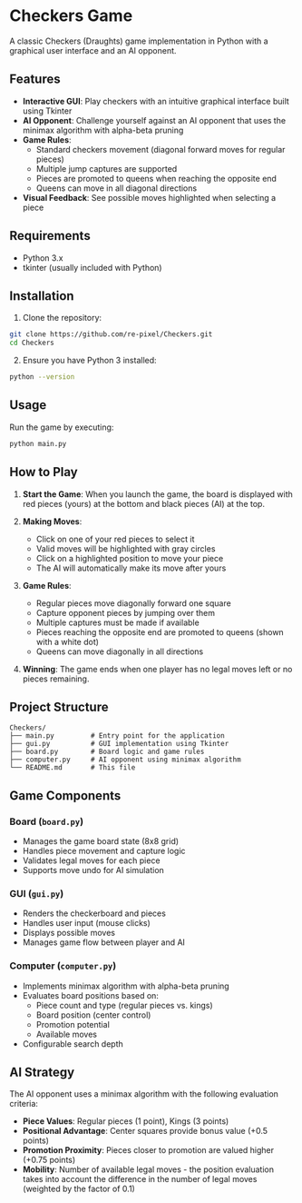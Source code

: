 # Checkers Game

A classic Checkers (Draughts) game implementation in Python with a graphical user interface and an AI opponent.

## Features

- **Interactive GUI**: Play checkers with an intuitive graphical interface built using Tkinter
- **AI Opponent**: Challenge yourself against an AI opponent that uses the minimax algorithm with alpha-beta pruning
- **Game Rules**: 
  - Standard checkers movement (diagonal forward moves for regular pieces)
  - Multiple jump captures are supported
  - Pieces are promoted to queens when reaching the opposite end
  - Queens can move in all diagonal directions
- **Visual Feedback**: See possible moves highlighted when selecting a piece

## Requirements

- Python 3.x
- tkinter (usually included with Python)

## Installation

1. Clone the repository:
```bash
git clone https://github.com/re-pixel/Checkers.git
cd Checkers
```

2. Ensure you have Python 3 installed:
```bash
python --version
```

## Usage

Run the game by executing:
```bash
python main.py
```

## How to Play

1. **Start the Game**: When you launch the game, the board is displayed with red pieces (yours) at the bottom and black pieces (AI) at the top.

2. **Making Moves**:
   - Click on one of your red pieces to select it
   - Valid moves will be highlighted with gray circles
   - Click on a highlighted position to move your piece
   - The AI will automatically make its move after yours

3. **Game Rules**:
   - Regular pieces move diagonally forward one square
   - Capture opponent pieces by jumping over them
   - Multiple captures must be made if available
   - Pieces reaching the opposite end are promoted to queens (shown with a white dot)
   - Queens can move diagonally in all directions

4. **Winning**: The game ends when one player has no legal moves left or no pieces remaining.

## Project Structure

```
Checkers/
├── main.py         # Entry point for the application
├── gui.py          # GUI implementation using Tkinter
├── board.py        # Board logic and game rules
├── computer.py     # AI opponent using minimax algorithm
└── README.md       # This file
```

## Game Components

### Board (`board.py`)
- Manages the game board state (8x8 grid)
- Handles piece movement and capture logic
- Validates legal moves for each piece
- Supports move undo for AI simulation

### GUI (`gui.py`)
- Renders the checkerboard and pieces
- Handles user input (mouse clicks)
- Displays possible moves
- Manages game flow between player and AI

### Computer (`computer.py`)
- Implements minimax algorithm with alpha-beta pruning
- Evaluates board positions based on:
  - Piece count and type (regular pieces vs. kings)
  - Board position (center control)
  - Promotion potential
  - Available moves
- Configurable search depth

## AI Strategy

The AI opponent uses a minimax algorithm with the following evaluation criteria:
- **Piece Values**: Regular pieces (1 point), Kings (3 points)
- **Positional Advantage**: Center squares provide bonus value (+0.5 points)
- **Promotion Proximity**: Pieces closer to promotion are valued higher (+0.75 points)
- **Mobility**: Number of available legal moves - the position evaluation takes into account the difference in the number of legal moves (weighted by the factor of 0.1)
